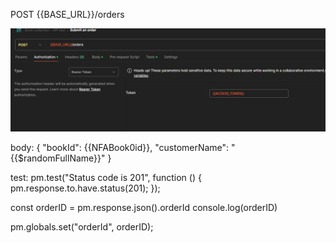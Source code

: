 POST {{BASE_URL}}/orders

![alt text](image-1.png)


body:
{
  "bookId": {{NFABook0id}},
  "customerName": "{{$randomFullName}}"
}


test:
pm.test("Status code is 201", function () {
    pm.response.to.have.status(201);
});

const orderID = pm.response.json().orderId
console.log(orderID)

pm.globals.set("orderId", orderID);


